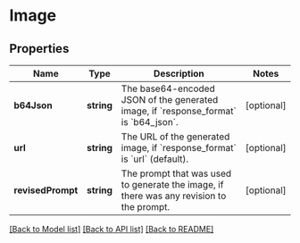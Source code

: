 # Image

## Properties
Name | Type | Description | Notes
------------ | ------------- | ------------- | -------------
**b64Json** | **string** | The base64-encoded JSON of the generated image, if &#x60;response_format&#x60; is &#x60;b64_json&#x60;. | [optional] 
**url** | **string** | The URL of the generated image, if &#x60;response_format&#x60; is &#x60;url&#x60; (default). | [optional] 
**revisedPrompt** | **string** | The prompt that was used to generate the image, if there was any revision to the prompt. | [optional] 

[[Back to Model list]](../README.md#documentation-for-models) [[Back to API list]](../README.md#documentation-for-api-endpoints) [[Back to README]](../README.md)


